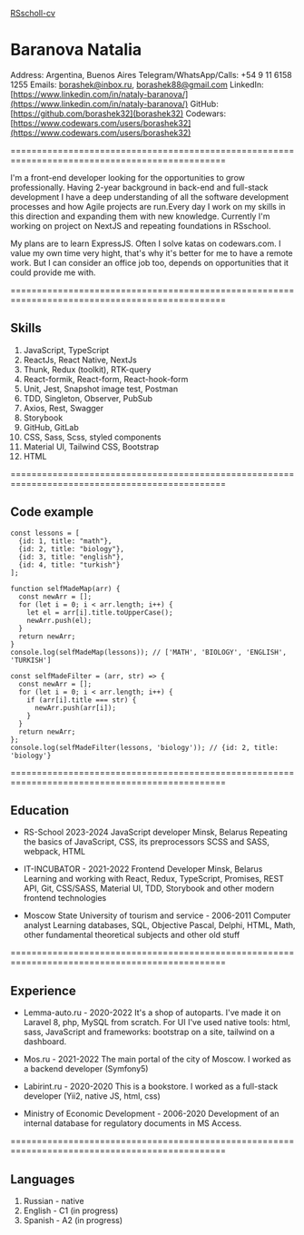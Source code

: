 [RSscholl-cv](https://rs.school/)

# Baranova Natalia 

Address: Argentina, Buenos Aires
Telegram/WhatsApp/Calls: +54 9 11 6158 1255
Emails: borashek@inbox.ru, borashek88@gmail.com
LinkedIn: [https://www.linkedin.com/in/nataly-baranova/](https://www.linkedin.com/in/nataly-baranova/)
GitHub: [https://github.com/borashek32](borashek32)
Codewars: [https://www.codewars.com/users/borashek32](https://www.codewars.com/users/borashek32)


===============================================================================================

I'm a front-end developer looking for the opportunities to grow professionally. Having 2-year background in back-end and full-stack development I have a deep understanding of all the software development processes and how Agile projects are run.Every day I work on my skills in this direction and expanding them with new knowledge. Currently I'm working on project on NextJS and repeating foundations in RSschool. 

My plans are to learn ExpressJS. Often I solve katas on codewars.com. I value my own time very hight, that's why it's better for me to have a remote work. But I can consider an office job too, depends on opportunities that it could provide me with.

===============================================================================================

## Skills

1. JavaScript, TypeScript
2. ReactJs, React Native, NextJs
3. Thunk, Redux (toolkit), RTK-query
4. React-formik, React-form, React-hook-form
5. Unit, Jest, Snapshot image test, Postman
6. TDD, Singleton, Obse﻿rver, Pub﻿Sub
7. Axios, Rest, Swagger
8. Storybook
9. GitHub, GitLab  
10. CSS, Sass, Scss, styled components
11. Material UI, Tailwind CSS, Bootstrap
12. HTML

===============================================================================================

## Code example

```
const lessons = [
  {id: 1, title: "math"},
  {id: 2, title: "biology"},
  {id: 3, title: "english"},
  {id: 4, title: "turkish"}
];

function selfMadeMap(arr) {
  const newArr = [];
  for (let i = 0; i < arr.length; i++) {
    let el = arr[i].title.toUpperCase();
    newArr.push(el);
  }
  return newArr;
}
console.log(selfMadeMap(lessons)); // ['MATH', 'BIOLOGY', 'ENGLISH', 'TURKISH']

const selfMadeFilter = (arr, str) => {
  const newArr = [];
  for (let i = 0; i < arr.length; i++) {
    if (arr[i].title === str) {
      newArr.push(arr[i]);
    }
  }
  return newArr;
};
console.log(selfMadeFilter(lessons, 'biology')); // {id: 2, title: 'biology'}
```

===============================================================================================

## Education

* RS-School 2023-2024
  JavaScript developer
  Minsk, Belarus
  Repeating the basics of JavaScript, CSS, its preprocessors SCSS and SASS, webpack, HTML

* IT-INCUBATOR - 2021-2022
  Frontend Developer
  Minsk, Belarus
  Learning and working with React, Redux, TypeScript, Promises, REST API, Git, CSS/SASS, Material UI, TDD, Storybook and other  modern frontend technologies
  
* Moscow State University of tourism and service - 2006-2011
  Computer analyst
  Learning databases, SQL, Objective Pascal, Delphi, HTML, Math, other fundamental theoretical subjects and other old stuff

===============================================================================================

## Experience

* Lemma-auto.ru - 2020-2022
  It's a shop of autoparts. I've made it on Laravel 8, php, MySQL from scratch. For UI I've used native tools: html, sass, JavaScript and frameworks: bootstrap on a site, tailwind on a dashboard. 

* Mos.ru - 2021-2022
  The main portal of the city of Moscow. I worked as a backend developer (Symfony5)

* Labirint.ru - 2020-2020
  This is a bookstore. I worked as a full-stack developer (Yii2, native JS, html, css)

* Ministry of Economic Development - 2006-2020
  Development of an internal database for regulatory documents in MS Access.

===============================================================================================

## Languages

1. Russian - native
2. English  - C1 (in progress)
3. Spanish - A2 (in progress)